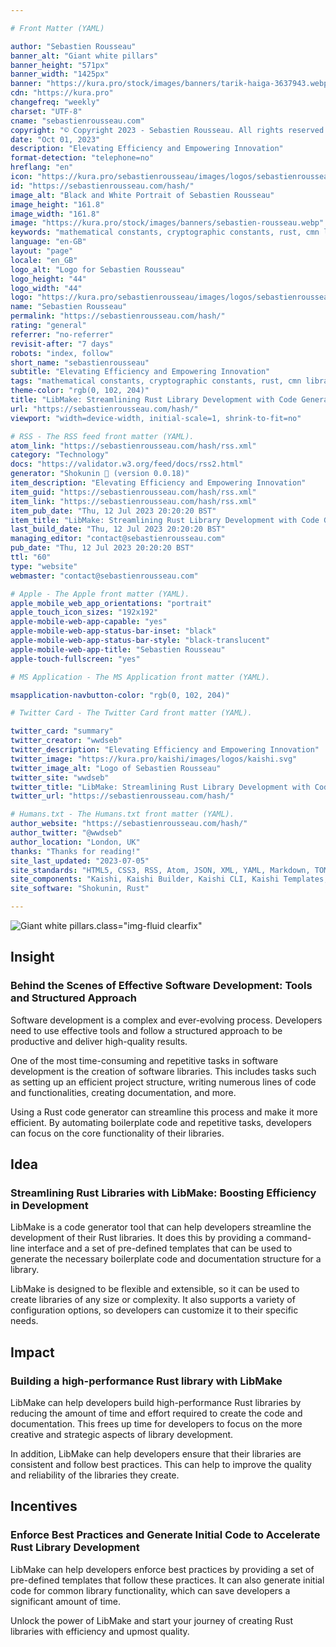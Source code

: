 ```yaml
---

# Front Matter (YAML)

author: "Sebastien Rousseau"
banner_alt: "Giant white pillars"
banner_height: "571px"
banner_width: "1425px"
banner: "https://kura.pro/stock/images/banners/tarik-haiga-3637943.webp"
cdn: "https://kura.pro"
changefreq: "weekly"
charset: "UTF-8"
cname: "sebastienrousseau.com"
copyright: "© Copyright 2023 - Sebastien Rousseau. All rights reserved."
date: "Oct 01, 2023"
description: "Elevating Efficiency and Empowering Innovation"
format-detection: "telephone=no"
hreflang: "en"
icon: "https://kura.pro/sebastienrousseau/images/logos/sebastienrousseau.svg"
id: "https://sebastienrousseau.com/hash/"
image_alt: "Black and White Portrait of Sebastien Rousseau"
image_height: "161.8"
image_width: "161.8"
image: "https://kura.pro/stock/images/banners/sebastien-rousseau.webp"
keywords: "mathematical constants, cryptographic constants, rust, cmn library, secure, reliable, accurate, portability, performance, documentation, versatility"
language: "en-GB"
layout: "page"
locale: "en_GB"
logo_alt: "Logo for Sebastien Rousseau"
logo_height: "44"
logo_width: "44"
logo: "https://kura.pro/sebastienrousseau/images/logos/sebastienrousseau.webp"
name: "Sebastien Rousseau"
permalink: "https://sebastienrousseau.com/hash/"
rating: "general"
referrer: "no-referrer"
revisit-after: "7 days"
robots: "index, follow"
short_name: "sebastienrousseau"
subtitle: "Elevating Efficiency and Empowering Innovation"
tags: "mathematical constants, cryptographic constants, rust, cmn library, secure, reliable, accurate, portability, performance, documentation, versatility"
theme-color: "rgb(0, 102, 204)"
title: "LibMake: Streamlining Rust Library Development with Code Generation"
url: "https://sebastienrousseau.com/hash/"
viewport: "width=device-width, initial-scale=1, shrink-to-fit=no"

# RSS - The RSS feed front matter (YAML).
atom_link: "https://sebastienrousseau.com/hash/rss.xml"
category: "Technology"
docs: "https://validator.w3.org/feed/docs/rss2.html"
generator: "Shokunin 🦀 (version 0.0.18)"
item_description: "Elevating Efficiency and Empowering Innovation"
item_guid: "https://sebastienrousseau.com/hash/rss.xml"
item_link: "https://sebastienrousseau.com/hash/rss.xml"
item_pub_date: "Thu, 12 Jul 2023 20:20:20 BST"
item_title: "LibMake: Streamlining Rust Library Development with Code Generation"
last_build_date: "Thu, 12 Jul 2023 20:20:20 BST"
managing_editor: "contact@sebastienrousseau.com"
pub_date: "Thu, 12 Jul 2023 20:20:20 BST"
ttl: "60"
type: "website"
webmaster: "contact@sebastienrousseau.com"

# Apple - The Apple front matter (YAML).
apple_mobile_web_app_orientations: "portrait"
apple_touch_icon_sizes: "192x192"
apple-mobile-web-app-capable: "yes"
apple-mobile-web-app-status-bar-inset: "black"
apple-mobile-web-app-status-bar-style: "black-translucent"
apple-mobile-web-app-title: "Sebastien Rousseau"
apple-touch-fullscreen: "yes"

# MS Application - The MS Application front matter (YAML).

msapplication-navbutton-color: "rgb(0, 102, 204)"

# Twitter Card - The Twitter Card front matter (YAML).

twitter_card: "summary"
twitter_creator: "wwdseb"
twitter_description: "Elevating Efficiency and Empowering Innovation"
twitter_image: "https://kura.pro/kaishi/images/logos/kaishi.svg"
twitter_image_alt: "Logo of Sebastien Rousseau"
twitter_site: "wwdseb"
twitter_title: "LibMake: Streamlining Rust Library Development with Code Generation"
twitter_url: "https://sebastienrousseau.com/hash/"

# Humans.txt - The Humans.txt front matter (YAML).
author_website: "https://sebastienrousseau.com/hash/"
author_twitter: "@wwdseb"
author_location: "London, UK"
thanks: "Thanks for reading!"
site_last_updated: "2023-07-05"
site_standards: "HTML5, CSS3, RSS, Atom, JSON, XML, YAML, Markdown, TOML"
site_components: "Kaishi, Kaishi Builder, Kaishi CLI, Kaishi Templates, Kaishi Themes"
site_software: "Shokunin, Rust"

---
```


![Giant white pillars](https://kura.pro/stock/images/banners/tarik-haiga-3637943.webp).class=\"img-fluid clearfix\"

## Insight

### Behind the Scenes of Effective Software Development: Tools and Structured Approach

Software development is a complex and ever-evolving process. Developers need to use effective tools and follow a structured approach to be productive and deliver high-quality results.

One of the most time-consuming and repetitive tasks in software development is the creation of software libraries. This includes tasks such as setting up an efficient project structure, writing numerous lines of code and functionalities, creating documentation, and more.

Using a Rust code generator can streamline this process and make it more efficient. By automating boilerplate code and repetitive tasks, developers can focus on the core functionality of their libraries.

## Idea

### Streamlining Rust Libraries with LibMake: Boosting Efficiency in Development

LibMake is a code generator tool that can help developers streamline the development of their Rust libraries. It does this by providing a command-line interface and a set of pre-defined templates that can be used to generate the necessary boilerplate code and documentation structure for a library.

LibMake is designed to be flexible and extensible, so it can be used to create libraries of any size or complexity. It also supports a variety of configuration options, so developers can customize it to their specific needs.

## Impact

### Building a high-performance Rust library with LibMake

LibMake can help developers build high-performance Rust libraries by reducing the amount of time and effort required to create the code and documentation. This frees up time for developers to focus on the more creative and strategic aspects of library development.

In addition, LibMake can help developers ensure that their libraries are consistent and follow best practices. This can help to improve the quality and reliability of the libraries they create.

## Incentives

### Enforce Best Practices and Generate Initial Code to Accelerate Rust Library Development

LibMake can help developers enforce best practices by providing a set of pre-defined templates that follow these practices. It can also generate initial code for common library functionality, which can save developers a significant amount of time.

Unlock the power of LibMake and start your journey of creating Rust libraries with efficiency and upmost quality.
